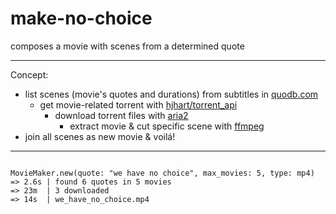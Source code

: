 # make-no-choice
composes a movie with scenes from a determined quote

---

Concept:
- list scenes (movie's quotes and durations) from subtitles in [quodb.com](http://quodb.com)
  - get movie-related torrent with [hjhart/torrent_api](https://github.com/hjhart/torrent_api)
    - download torrent files with [aria2](https://github.com/aria2/aria2)
      - extract movie & cut specific scene with [ffmpeg](https://ffmpeg.org)
- join all scenes as new movie & voilá!

---

```

MovieMaker.new(quote: "we have no choice", max_movies: 5, type: mp4)
=> 2.6s | found 6 quotes in 5 movies
=> 23m  | 3 downloaded
=> 14s  | we_have_no_choice.mp4
```
